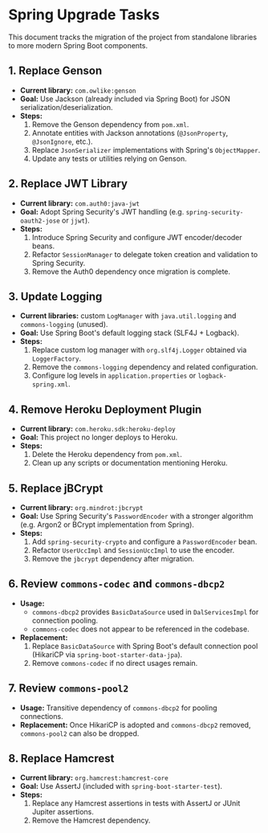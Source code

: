 # Spring Upgrade Tasks

This document tracks the migration of the project from standalone libraries to more modern Spring Boot components.

## 1. Replace Genson
- **Current library:** `com.owlike:genson`
- **Goal:** Use Jackson (already included via Spring Boot) for JSON serialization/deserialization.
- **Steps:**
  1. Remove the Genson dependency from `pom.xml`.
  2. Annotate entities with Jackson annotations (`@JsonProperty`, `@JsonIgnore`, etc.).
  3. Replace `JsonSerializer` implementations with Spring's `ObjectMapper`.
  4. Update any tests or utilities relying on Genson.

## 2. Replace JWT Library
- **Current library:** `com.auth0:java-jwt`
- **Goal:** Adopt Spring Security's JWT handling (e.g. `spring-security-oauth2-jose` or `jjwt`).
- **Steps:**
  1. Introduce Spring Security and configure JWT encoder/decoder beans.
  2. Refactor `SessionManager` to delegate token creation and validation to Spring Security.
  3. Remove the Auth0 dependency once migration is complete.

## 3. Update Logging
- **Current libraries:** custom `LogManager` with `java.util.logging` and `commons-logging` (unused).
- **Goal:** Use Spring Boot's default logging stack (SLF4J + Logback).
- **Steps:**
  1. Replace custom log manager with `org.slf4j.Logger` obtained via `LoggerFactory`.
  2. Remove the `commons-logging` dependency and related configuration.
  3. Configure log levels in `application.properties` or `logback-spring.xml`.

## 4. Remove Heroku Deployment Plugin
- **Current library:** `com.heroku.sdk:heroku-deploy`
- **Goal:** This project no longer deploys to Heroku.
- **Steps:**
  1. Delete the Heroku dependency from `pom.xml`.
  2. Clean up any scripts or documentation mentioning Heroku.

## 5. Replace jBCrypt
- **Current library:** `org.mindrot:jbcrypt`
- **Goal:** Use Spring Security's `PasswordEncoder` with a stronger algorithm (e.g. Argon2 or BCrypt implementation from Spring).
- **Steps:**
  1. Add `spring-security-crypto` and configure a `PasswordEncoder` bean.
  2. Refactor `UserUccImpl` and `SessionUccImpl` to use the encoder.
  3. Remove the `jbcrypt` dependency after migration.

## 6. Review `commons-codec` and `commons-dbcp2`
- **Usage:**
  - `commons-dbcp2` provides `BasicDataSource` used in `DalServicesImpl` for connection pooling.
  - `commons-codec` does not appear to be referenced in the codebase.
- **Replacement:**
  1. Replace `BasicDataSource` with Spring Boot's default connection pool (HikariCP via `spring-boot-starter-data-jpa`).
  2. Remove `commons-codec` if no direct usages remain.

## 7. Review `commons-pool2`
- **Usage:** Transitive dependency of `commons-dbcp2` for pooling connections.
- **Replacement:** Once HikariCP is adopted and `commons-dbcp2` removed, `commons-pool2` can also be dropped.

## 8. Replace Hamcrest
- **Current library:** `org.hamcrest:hamcrest-core`
- **Goal:** Use AssertJ (included with `spring-boot-starter-test`).
- **Steps:**
  1. Replace any Hamcrest assertions in tests with AssertJ or JUnit Jupiter assertions.
  2. Remove the Hamcrest dependency.

